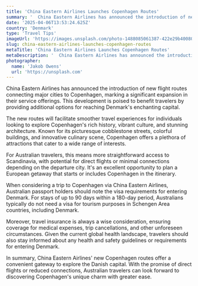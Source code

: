```yaml
---
title: 'China Eastern Airlines Launches Copenhagen Routes'
summary: '  China Eastern Airlines has announced the introduction of new flight routes connecting major cities to Copenhagen, marking a significant expansion in t...'
date: '2025-04-06T13:53:24.625Z'
country: 'Denmark'
type: 'Travel Tips'
imageUrl: 'https://images.unsplash.com/photo-1488085061387-422e29b40080'
slug: china-eastern-airlines-launches-copenhagen-routes
metaTitle: 'China Eastern Airlines Launches Copenhagen Routes'
metaDescription: '  China Eastern Airlines has announced the introduction of new flight routes connecting major cities to Copenhagen, marking a significant expansion in t...'
photographer:
  name: 'Jakob Owens'
  url: 'https://unsplash.com'
---
```


China Eastern Airlines has announced the introduction of new flight routes connecting major cities to Copenhagen, marking a significant expansion in their service offerings. This development is poised to benefit travelers by providing additional options for reaching Denmark's enchanting capital.

The new routes will facilitate smoother travel experiences for individuals looking to explore Copenhagen's rich history, vibrant culture, and stunning architecture. Known for its picturesque cobblestone streets, colorful buildings, and innovative culinary scene, Copenhagen offers a plethora of attractions that cater to a wide range of interests.

For Australian travelers, this means more straightforward access to Scandinavia, with potential for direct flights or minimal connections depending on the departure city. It's an excellent opportunity to plan a European getaway that starts or includes Copenhagen in the itinerary.

When considering a trip to Copenhagen via China Eastern Airlines, Australian passport holders should note the visa requirements for entering Denmark. For stays of up to 90 days within a 180-day period, Australians typically do not need a visa for tourism purposes in Schengen Area countries, including Denmark.

Moreover, travel insurance is always a wise consideration, ensuring coverage for medical expenses, trip cancellations, and other unforeseen circumstances. Given the current global health landscape, travelers should also stay informed about any health and safety guidelines or requirements for entering Denmark.

In summary, China Eastern Airlines' new Copenhagen routes offer a convenient gateway to explore the Danish capital. With the promise of direct flights or reduced connections, Australian travelers can look forward to discovering Copenhagen's unique charm with greater ease.